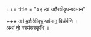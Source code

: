 +++
title = "०९ त्वां यज्ञैरवीवृधन्पवमान"

+++
त्वां य॒ज्ञैर॑वीवृध॒न्पव॑मान॒ विध॑र्मणि ।  
अथा॑ नो॒ वस्य॑सस्कृधि ॥